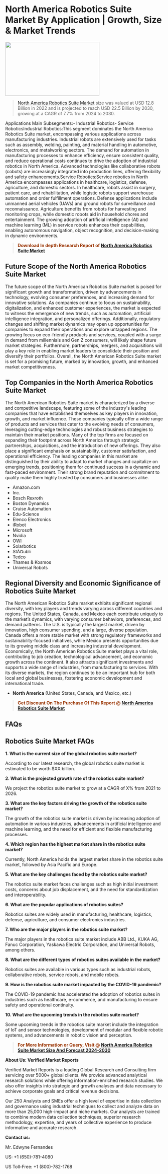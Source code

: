 <p><h1>North America Robotics Suite Market By Application | Growth, Size & Market Trends</h1><p><img class="aligncenter size-medium wp-image-105565" src="https://ffe5etoiles.com/wp-content/uploads/2025/01/MST7-300x171.png" alt="" width="300" height="171" /></p><blockquote><p><a href="https://www.verifiedmarketreports.com/download-sample/?rid=320658&utm_source=Github-NA&utm_medium=355" target="_blank">North America Robotics Suite Market</a> size was valued at USD 12.8 Billion in 2022 and is projected to reach USD 22.5 Billion by 2030, growing at a CAGR of 7.7% from 2024 to 2030.</p></blockquote>Applications Main Subsegments:- Industrial Robotics- Service RoboticsIndustrial Robotics:This segment dominates the North America Robotics Suite market, encompassing various applications across manufacturing industries. Industrial robots are extensively used for tasks such as assembly, welding, painting, and material handling in automotive, electronics, and metalworking sectors. The demand for automation in manufacturing processes to enhance efficiency, ensure consistent quality, and reduce operational costs continues to drive the adoption of industrial robotics in North America. Advanced technologies like collaborative robots (cobots) are increasingly integrated into production lines, offering flexibility and safety enhancements.Service Robotics:Service robotics in North America encompasses applications in healthcare, logistics, defense, agriculture, and domestic sectors. In healthcare, robots assist in surgery, patient care, and rehabilitation, while logistic robots support warehouse automation and order fulfillment operations. Defense applications include unmanned aerial vehicles (UAVs) and ground robots for surveillance and reconnaissance. Agriculture benefits from robots for harvesting and monitoring crops, while domestic robots aid in household chores and entertainment. The growing adoption of artificial intelligence (AI) and machine learning (ML) in service robots enhances their capabilities, enabling autonomous navigation, object recognition, and decision-making in dynamic environments.</p><blockquote><p><span style="color: #993300;"><strong>Download In depth Research Report of <a href="https://www.verifiedmarketreports.com/download-sample/?rid=320658&utm_source=Github-NA&utm_medium=355">North America Robotics Suite Market</a></strong></span></p></blockquote><h2>Future Scope of the North America Robotics Suite Market</h2><p>The future scope of the North American Robotics Suite market is poised for significant growth and transformation, driven by advancements in technology, evolving consumer preferences, and increasing demand for innovative solutions. As companies continue to focus on sustainability, digitalization, and enhanced customer experiences, the market is expected to witness the emergence of new trends, such as automation, artificial intelligence integration, and personalized offerings. Additionally, regulatory changes and shifting market dynamics may open up opportunities for companies to expand their operations and explore untapped regions. The growing focus on eco-friendly products and services, coupled with a surge in demand from millennials and Gen Z consumers, will likely shape future market strategies. Furthermore, partnerships, mergers, and acquisitions will play a key role in enabling market leaders to consolidate their position and diversify their portfolios. Overall, the North American Robotics Suite market is set for a promising future, marked by innovation, growth, and enhanced market competitiveness.</p><h2>Top Companies in the North America Robotics Suite Market</h2><p>The North American Robotics Suite market is characterized by a diverse and competitive landscape, featuring some of the industry's leading companies that have established themselves as key players in innovation, growth, and market influence. These companies typically offer a wide range of products and services that cater to the evolving needs of consumers, leveraging cutting-edge technologies and robust business strategies to maintain their market positions. Many of the top firms are focused on expanding their footprint across North America through strategic partnerships, acquisitions, and the introduction of new offerings. They also place a significant emphasis on sustainability, customer satisfaction, and operational efficiency. The leading companies in this market are distinguished by their ability to adapt to market changes and capitalize on emerging trends, positioning them for continued success in a dynamic and fast-paced environment. Their strong brand reputation and commitment to quality make them highly trusted by consumers and businesses alike.</p><p><ul><li>Amazon.com </li><li> Inc. </li><li> Bosch Rexroth </li><li> Boston Dynamics </li><li> Cruise Automation </li><li> Edu-Science </li><li> Elenco Electronics </li><li> iRobot </li><li> Microsoft </li><li> Nvidia </li><li> OWI </li><li> Solarbotics </li><li> StÃ¤ubli </li><li> Tedco </li><li> Thames & Kosmos </li><li> Universal Robots</li></ul></p><h2>Regional Diversity and Economic Significance of Robotics Suite Market</h2><p>The North American Robotics Suite market exhibits significant regional diversity, with key players and trends varying across different countries and regions. The United States, Canada, and Mexico each contribute uniquely to the market’s dynamics, with varying consumer behaviors, preferences, and demand patterns. The U.S. is typically the largest market, driven by innovation, high consumer spending, and a large, diverse population. Canada offers a more stable market with strong regulatory frameworks and sustainability-focused initiatives, while Mexico presents opportunities due to its growing middle class and increasing industrial development. Economically, the North American Robotics Suite market plays a vital role, contributing to job creation, technological advancement, and economic growth across the continent. It also attracts significant investments and supports a wide range of industries, from manufacturing to services. With its diverse markets, the region continues to be an important hub for both local and global businesses, fostering economic development and international trade.</p><ul> <li><strong>North America</strong> (United States, Canada, and Mexico, etc.)</li></ul><blockquote><p><span style="color: #993300;"><strong>Get Discount On The Purchase Of This Report @ <a href="https://www.verifiedmarketreports.com/ask-for-discount/?rid=320658&utm_source=Github-NA&utm_medium=355">North America Robotics Suite Market</a></strong></span></p></blockquote><h2>FAQs</h2><p><h2>Robotics Suite Market FAQs</h2><p><strong>1. What is the current size of the global robotics suite market?</div><div></strong></p><p>According to our latest research, the global robotics suite market is estimated to be worth $XX billion.</p><p><strong>2. What is the projected growth rate of the robotics suite market?</div><div></strong></p><p>We project the robotics suite market to grow at a CAGR of X% from 2021 to 2026.</p><p><strong>3. What are the key factors driving the growth of the robotics suite market?</div><div></strong></p><p>The growth of the robotics suite market is driven by increasing adoption of automation in various industries, advancements in artificial intelligence and machine learning, and the need for efficient and flexible manufacturing processes.</p><p><strong>4. Which region has the highest market share in the robotics suite market?</div><div></strong></p><p>Currently, North America holds the largest market share in the robotics suite market, followed by Asia Pacific and Europe.</p><p><strong>5. What are the key challenges faced by the robotics suite market?</div><div></strong></p><p>The robotics suite market faces challenges such as high initial investment costs, concerns about job displacement, and the need for standardization and interoperability.</p><p><strong>6. What are the popular applications of robotics suites?</div><div></strong></p><p>Robotics suites are widely used in manufacturing, healthcare, logistics, defense, agriculture, and consumer electronics industries.</p><p><strong>7. Who are the major players in the robotics suite market?</div><div></strong></p><p>The major players in the robotics suite market include ABB Ltd., KUKA AG, Fanuc Corporation, Yaskawa Electric Corporation, and Universal Robots, among others.</p><p><strong>8. What are the different types of robotics suites available in the market?</div><div></strong></p><p>Robotics suites are available in various types such as industrial robots, collaborative robots, service robots, and mobile robots.</p><p><strong>9. How is the robotics suite market impacted by the COVID-19 pandemic?</div><div></strong></p><p>The COVID-19 pandemic has accelerated the adoption of robotics suites in industries such as healthcare, e-commerce, and manufacturing to ensure safety and operational continuity.</p><p><strong>10. What are the upcoming trends in the robotics suite market?</div><div></strong></p><p>Some upcoming trends in the robotics suite market include the integration of IoT and sensor technologies, development of modular and flexible robotic systems, and advancements in robotic vision and perception.</p></body></html></p><blockquote><p><span style="color: #993300;"><strong>For More Information or Query, Visit @ <a href="https://www.verifiedmarketreports.com/product/robotics-suite-market/">North America Robotics Suite Market Size And Forecast 2024-2030</a></strong></span></p></blockquote><p><strong>About Us: Verified Market Reports</strong></p><p>Verified Market Reports is a leading Global Research and Consulting firm servicing over 5000+ global clients. We provide advanced analytical research solutions while offering information-enriched research studies. We also offer insights into strategic and growth analyses and data necessary to achieve corporate goals and critical revenue decisions.</p><p>Our 250 Analysts and SMEs offer a high level of expertise in data collection and governance using industrial techniques to collect and analyze data on more than 25,000 high-impact and niche markets. Our analysts are trained to combine modern data collection techniques, superior research methodology, expertise, and years of collective experience to produce informative and accurate research.</p><p><strong>Contact us:</strong></p><p>Mr. Edwyne Fernandes</p><p>US: +1 (650)-781-4080</p><p>US Toll-Free: +1 (800)-782-1768</p>
